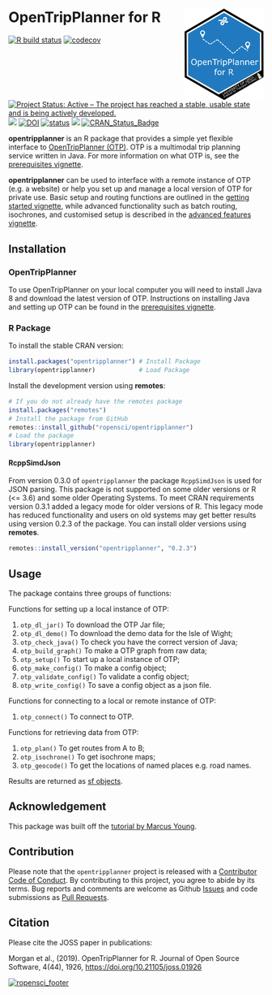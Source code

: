 
<!-- README.md is generated from README.Rmd. Please edit that file -->

# OpenTripPlanner for R <a href='https://itsleeds.github.io/'><img src='man/figures/logo.png' align="right" height=180/></a>

[![R build
status](https://github.com/ropensci/opentripplanner/workflows/R-CMD-check/badge.svg)](https://github.com/ropensci/opentripplanner/actions)
[![codecov](https://codecov.io/gh/ropensci/opentripplanner/branch/master/graph/badge.svg)](https://codecov.io/gh/ropensci/opentripplanner)
[![Project Status: Active – The project has reached a stable, usable
state and is being actively
developed.](https://www.repostatus.org/badges/latest/active.svg)](https://www.repostatus.org/#active)
[![](https://badges.ropensci.org/295_status.svg)](https://github.com/ropensci/software-review/issues/295)
[![DOI](https://zenodo.org/badge/DOI/10.5281/zenodo.3558311.svg)](https://doi.org/10.5281/zenodo.3558311)
[![status](https://joss.theoj.org/papers/10.21105/joss.01926/status.svg)](https://joss.theoj.org/papers/10.21105/joss.01926)
[![](https://cranlogs.r-pkg.org/badges/grand-total/opentripplanner)](https://cran.r-project.org/package=opentripplanner)
[![CRAN\_Status\_Badge](http://www.r-pkg.org/badges/version/opentripplanner)](https://cran.r-project.org/package=opentripplanner)

**opentripplanner** is an R package that provides a simple yet flexible
interface to [OpenTripPlanner (OTP)](https://www.opentripplanner.org/).
OTP is a multimodal trip planning service written in Java. For more
information on what OTP is, see the [prerequisites
vignette](https://docs.ropensci.org/opentripplanner/articles/prerequisites.html).

**opentripplanner** can be used to interface with a remote instance of
OTP (e.g. a website) or help you set up and manage a local version of
OTP for private use. Basic setup and routing functions are outlined in
the [getting started
vignette](https://docs.ropensci.org/opentripplanner/articles/opentripplanner.html),
while advanced functionality such as batch routing, isochrones, and
customised setup is described in the [advanced features
vignette](https://docs.ropensci.org/opentripplanner/articles/advanced_features.html).

## Installation

### OpenTripPlanner

To use OpenTripPlanner on your local computer you will need to install
Java 8 and download the latest version of OTP. Instructions on
installing Java and setting up OTP can be found in the [prerequisites
vignette](https://docs.ropensci.org/opentripplanner/articles/prerequisites.html).

### R Package

To install the stable CRAN version:

``` r
install.packages("opentripplanner") # Install Package
library(opentripplanner)            # Load Package
```

Install the development version using **remotes**:

``` r
# If you do not already have the remotes package
install.packages("remotes")
# Install the package from GitHub
remotes::install_github("ropensci/opentripplanner")
# Load the package
library(opentripplanner)
```

#### RcppSimdJson

From version 0.3.0 of `opentripplanner` the package `RcppSimdJson` is
used for JSON parsing. This package is not supported on some older
versions or R (\<= 3.6) and some older Operating Systems. To meet CRAN
requirements version 0.3.1 added a legacy mode for older versions of R.
This legacy mode has reduced functionality and users on old systems may
get better results using version 0.2.3 of the package. You can install
older versions using **remotes**.

``` r
remotes::install_version("opentripplanner", "0.2.3")
```

## Usage

The package contains three groups of functions:

Functions for setting up a local instance of OTP:

1.  `otp_dl_jar()` To download the OTP Jar file;
2.  `otp_dl_demo()` To download the demo data for the Isle of Wight;
3.  `otp_check_java()` To check you have the correct version of Java;
4.  `otp_build_graph()` To make a OTP graph from raw data;
5.  `otp_setup()` To start up a local instance of OTP;
6.  `otp_make_config()` To make a config object;
7.  `otp_validate_config()` To validate a config object;
8.  `otp_write_config()` To save a config object as a json file.

Functions for connecting to a local or remote instance of OTP:

1.  `otp_connect()` To connect to OTP.

Functions for retrieving data from OTP:

1.  `otp_plan()` To get routes from A to B;
2.  `otp_isochrone()` To get isochrone maps;
3.  `otp_geocode()` To get the locations of named places e.g. road
    names.

Results are returned as [sf
objects](https://CRAN.R-project.org/package=sf).

## Acknowledgement

This package was built off the [tutorial by Marcus
Young](https://github.com/marcusyoung/otp-tutorial).

## Contribution

Please note that the `opentripplanner` project is released with a
[Contributor Code of
Conduct](https://github.com/ropensci/opentripplanner/blob/master/CODE_OF_CONDUCT.md).
By contributing to this project, you agree to abide by its terms. Bug
reports and comments are welcome as Github
[Issues](https://github.com/ropensci/opentripplanner/issues) and code
submissions as [Pull
Requests](https://github.com/ropensci/opentripplanner/pulls).

## Citation

Please cite the JOSS paper in publications:

Morgan et al., (2019). OpenTripPlanner for R. Journal of Open Source
Software, 4(44), 1926, <https://doi.org/10.21105/joss.01926>

[![ropensci\_footer](https://ropensci.org/public_images/ropensci_footer.png)](https://ropensci.org)

